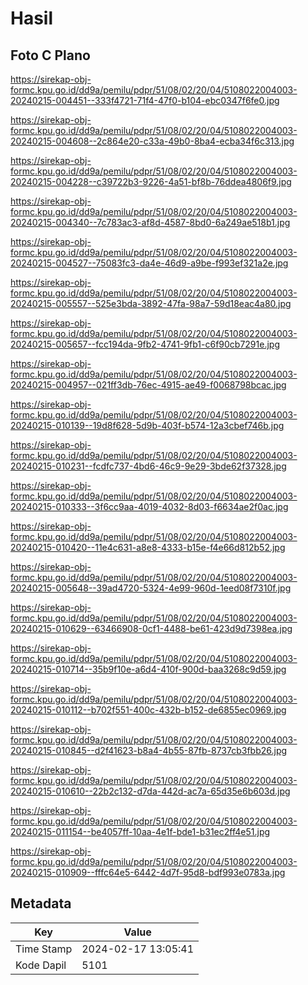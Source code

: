 # Hasil

## Foto C Plano

https://sirekap-obj-formc.kpu.go.id/dd9a/pemilu/pdpr/51/08/02/20/04/5108022004003-20240215-004451--333f4721-71f4-47f0-b104-ebc0347f6fe0.jpg

https://sirekap-obj-formc.kpu.go.id/dd9a/pemilu/pdpr/51/08/02/20/04/5108022004003-20240215-004608--2c864e20-c33a-49b0-8ba4-ecba34f6c313.jpg

https://sirekap-obj-formc.kpu.go.id/dd9a/pemilu/pdpr/51/08/02/20/04/5108022004003-20240215-004228--c39722b3-9226-4a51-bf8b-76ddea4806f9.jpg

https://sirekap-obj-formc.kpu.go.id/dd9a/pemilu/pdpr/51/08/02/20/04/5108022004003-20240215-004340--7c783ac3-af8d-4587-8bd0-6a249ae518b1.jpg

https://sirekap-obj-formc.kpu.go.id/dd9a/pemilu/pdpr/51/08/02/20/04/5108022004003-20240215-004527--75083fc3-da4e-46d9-a9be-f993ef321a2e.jpg

https://sirekap-obj-formc.kpu.go.id/dd9a/pemilu/pdpr/51/08/02/20/04/5108022004003-20240215-005557--525e3bda-3892-47fa-98a7-59d18eac4a80.jpg

https://sirekap-obj-formc.kpu.go.id/dd9a/pemilu/pdpr/51/08/02/20/04/5108022004003-20240215-005657--fcc194da-9fb2-4741-9fb1-c6f90cb7291e.jpg

https://sirekap-obj-formc.kpu.go.id/dd9a/pemilu/pdpr/51/08/02/20/04/5108022004003-20240215-004957--021ff3db-76ec-4915-ae49-f0068798bcac.jpg

https://sirekap-obj-formc.kpu.go.id/dd9a/pemilu/pdpr/51/08/02/20/04/5108022004003-20240215-010139--19d8f628-5d9b-403f-b574-12a3cbef746b.jpg

https://sirekap-obj-formc.kpu.go.id/dd9a/pemilu/pdpr/51/08/02/20/04/5108022004003-20240215-010231--fcdfc737-4bd6-46c9-9e29-3bde62f37328.jpg

https://sirekap-obj-formc.kpu.go.id/dd9a/pemilu/pdpr/51/08/02/20/04/5108022004003-20240215-010333--3f6cc9aa-4019-4032-8d03-f6634ae2f0ac.jpg

https://sirekap-obj-formc.kpu.go.id/dd9a/pemilu/pdpr/51/08/02/20/04/5108022004003-20240215-010420--11e4c631-a8e8-4333-b15e-f4e66d812b52.jpg

https://sirekap-obj-formc.kpu.go.id/dd9a/pemilu/pdpr/51/08/02/20/04/5108022004003-20240215-005648--39ad4720-5324-4e99-960d-1eed08f7310f.jpg

https://sirekap-obj-formc.kpu.go.id/dd9a/pemilu/pdpr/51/08/02/20/04/5108022004003-20240215-010629--63466908-0cf1-4488-be61-423d9d7398ea.jpg

https://sirekap-obj-formc.kpu.go.id/dd9a/pemilu/pdpr/51/08/02/20/04/5108022004003-20240215-010714--35b9f10e-a6d4-410f-900d-baa3268c9d59.jpg

https://sirekap-obj-formc.kpu.go.id/dd9a/pemilu/pdpr/51/08/02/20/04/5108022004003-20240215-010112--b702f551-400c-432b-b152-de6855ec0969.jpg

https://sirekap-obj-formc.kpu.go.id/dd9a/pemilu/pdpr/51/08/02/20/04/5108022004003-20240215-010845--d2f41623-b8a4-4b55-87fb-8737cb3fbb26.jpg

https://sirekap-obj-formc.kpu.go.id/dd9a/pemilu/pdpr/51/08/02/20/04/5108022004003-20240215-010610--22b2c132-d7da-442d-ac7a-65d35e6b603d.jpg

https://sirekap-obj-formc.kpu.go.id/dd9a/pemilu/pdpr/51/08/02/20/04/5108022004003-20240215-011154--be4057ff-10aa-4e1f-bde1-b31ec2ff4e51.jpg

https://sirekap-obj-formc.kpu.go.id/dd9a/pemilu/pdpr/51/08/02/20/04/5108022004003-20240215-010909--fffc64e5-6442-4d7f-95d8-bdf993e0783a.jpg


## Metadata

| Key        | Value               |
| ---------- | ------------------- |
| Time Stamp | 2024-02-17 13:05:41 |
| Kode Dapil | 5101                |



